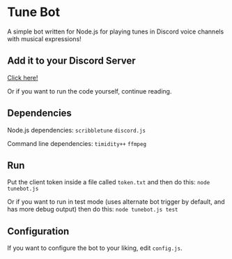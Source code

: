 Tune Bot
========

A simple bot written for Node.js for playing tunes in Discord voice channels with musical expressions!

## Add it to your Discord Server

[Click here!](https://discordapp.com/oauth2/authorize?client_id=365644276417298432&scope=bot&permissions=0)

Or if you want to run the code yourself, continue reading.

## Dependencies

Node.js dependencies:
`scribbletune`
`discord.js`

Command line dependencies:
`timidity++`
`ffmpeg`

## Run

Put the client token inside a file called `token.txt` and then do this:
`node tunebot.js`

Or if you want to run in test mode (uses alternate bot trigger by default, and has more debug output) then do this:
`node tunebot.js test`

## Configuration

If you want to configure the bot to your liking, edit `config.js`.
